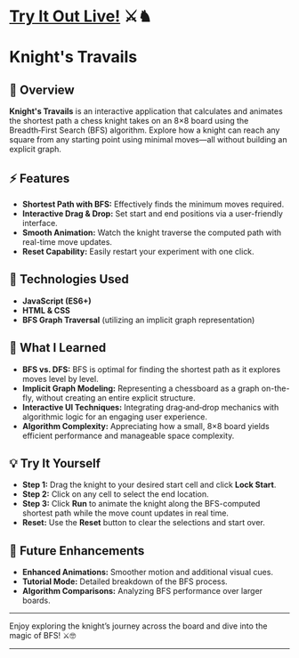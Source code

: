 # [Try It Out Live!](https://atif-pathan.github.io/knights-travails/) ⚔️♞

# Knight's Travails

## 📌 Overview
**Knight's Travails** is an interactive application that calculates and animates the shortest path a chess knight takes on an 8×8 board using the Breadth‑First Search (BFS) algorithm. Explore how a knight can reach any square from any starting point using minimal moves—all without building an explicit graph.

## ⚡ Features
- **Shortest Path with BFS:** Effectively finds the minimum moves required.
- **Interactive Drag & Drop:** Set start and end positions via a user-friendly interface.
- **Smooth Animation:** Watch the knight traverse the computed path with real-time move updates.
- **Reset Capability:** Easily restart your experiment with one click.

## 🔧 Technologies Used
- **JavaScript (ES6+)**
- **HTML & CSS**
- **BFS Graph Traversal** (utilizing an implicit graph representation)

## 🎯 What I Learned
- **BFS vs. DFS:** BFS is optimal for finding the shortest path as it explores moves level by level.
- **Implicit Graph Modeling:** Representing a chessboard as a graph on-the-fly, without creating an entire explicit structure.
- **Interactive UI Techniques:** Integrating drag‑and‑drop mechanics with algorithmic logic for an engaging user experience.
- **Algorithm Complexity:** Appreciating how a small, 8×8 board yields efficient performance and manageable space complexity.

## 💡 Try It Yourself
- **Step 1:** Drag the knight to your desired start cell and click **Lock Start**.
- **Step 2:** Click on any cell to select the end location.
- **Step 3:** Click **Run** to animate the knight along the BFS-computed shortest path while the move count updates in real time.
- **Reset:** Use the **Reset** button to clear the selections and start over.

## 🔮 Future Enhancements
- **Enhanced Animations:** Smoother motion and additional visual cues.
- **Tutorial Mode:** Detailed breakdown of the BFS process.
- **Algorithm Comparisons:** Analyzing BFS performance over larger boards.

---

Enjoy exploring the knight’s journey across the board and dive into the magic of BFS! ⚔️🤓

---